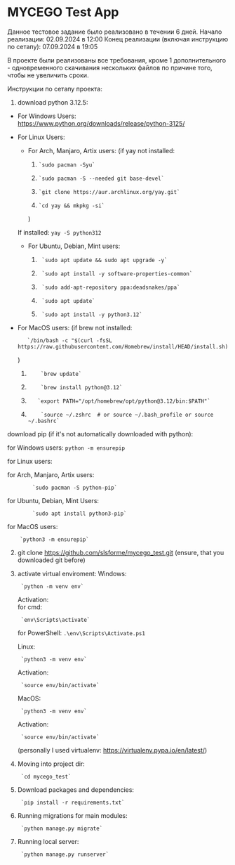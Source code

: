 # MYCEGO Test App

Данное тестовое задание было реализовано в течении 6 дней.
Начало реализации: 02.09.2024 в 12:00
Конец реализации (включая инструкцию по сетапу): 07.09.2024 в 19:05

В проекте были реализованы все требования, кроме 1 дополнительного - одновременного скачивания нескольких файлов по причине того,
чтобы не увеличить сроки. 

Инструкции по сетапу проекта:
1. download python 3.12.5:
- For Windows Users: https://www.python.org/downloads/release/python-3125/
- For Linux Users:

	- For Arch, Manjaro, Artix users:
		 (if yay not installed: 
		 1. 	`sudo pacman -Syu`
		 2. 	`sudo pacman -S --needed git base-devel`
		 3. 	`git clone https://aur.archlinux.org/yay.git`
		 4.  	`cd yay && mkpkg -si`
		 )
   
   If installed:
			`yay -S python312`

	- For Ubuntu, Debian, Mint users: 
		1. 		`sudo apt update && sudo apt upgrade -y`
		2. 		`sudo apt install -y software-properties-common`
		3. 		`sudo add-apt-repository ppa:deadsnakes/ppa`
		4. 		`sudo apt update`
		5. 		`sudo apt install -y python3.12`
  
- For MacOS users:
		(if brew not installed:
  
 		 `/bin/bash -c "$(curl -fsSL https://raw.githubusercontent.com/Homebrew/install/HEAD/install.sh)"`
  )

  1.		 `brew update`
		
  2.		 `brew install python@3.12`
		
  3. 		`export PATH="/opt/homebrew/opt/python@3.12/bin:$PATH"`

  4.		 `source ~/.zshrc  # or source ~/.bash_profile or source ~/.bashrc`
	
download pip (if it's not automatically downloaded with python):

for Windows users:
		`python -m ensurepip`

for Linux users:

for Arch, Manjaro, Artix users:

			`sudo pacman -S python-pip`
  
for Ubuntu, Debian, Mint Users:

			`sudo apt install python3-pip`
  
for MacOS users:

		`python3 -m ensurepip`
  
2. git clone https://github.com/slsforme/mycego_test.git (ensure, that you downloaded git before)
3. activate virtual enviroment:
	Windows:

		`python -m venv env`
	Activation:			
	for cmd:

		`env\Scripts\activate`

	for PowerShell:
		`.\env\Scripts\Activate.ps1`

	Linux:

		`python3 -m venv env`
   
	Activation:

		`source env/bin/activate`

	MacOS:

		`python3 -m venv env`
	Activation:

		`source env/bin/activate`
	(personally I used virtualenv: https://virtualenv.pypa.io/en/latest/)
1. Moving into project dir:

		`cd mycego_test`
5. Download packages and dependencies:

	
		`pip install -r requirements.txt`
7. Running migrations for main modules:

		`python manage.py migrate`
9. Running local server:
   
   		`python manage.py runserver`

	 





